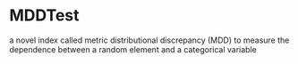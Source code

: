 # MDDTest
a novel index called metric distributional discrepancy (MDD) to measure the dependence between a random element and a categorical variable
